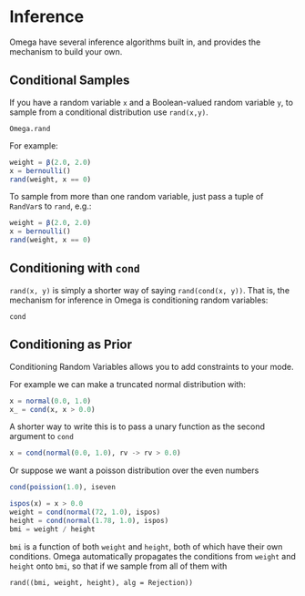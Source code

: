 # Inference

Omega have several inference algorithms built in, and provides the mechanism to build your own.

## Conditional Samples

If you have a random variable `x` and a Boolean-valued random variable `y`, to sample from a conditional distribution use `rand(x,y)`.

```@docs
Omega.rand
```

For example:

```julia
weight = β(2.0, 2.0)
x = bernoulli()
rand(weight, x == 0)
```

To sample from more than one random variable, just pass a tuple of `RandVar`s to `rand`, e.g.:

```julia
weight = β(2.0, 2.0)
x = bernoulli()
rand(weight, x == 0)
```

## Conditioning with `cond` 

`rand(x, y)` is simply a shorter way of saying `rand(cond(x, y))`.
That is, the mechanism for inference in Omega is conditioning random variables:

```@docs
cond
```

## Conditioning as Prior
Conditioning Random Variables allows you to add constraints to your mode.

For example we can make a truncated normal distribution with:

```julia
x = normal(0.0, 1.0)
x_ = cond(x, x > 0.0)
```

A shorter way to write this is to pass a unary function as the second argument to `cond`

```julia
x = cond(normal(0.0, 1.0), rv -> rv > 0.0)
```

Or suppose we want a poisson distribution over the even numbers

```julia
cond(poission(1.0), iseven
```

```julia
ispos(x) = x > 0.0
weight = cond(normal(72, 1.0), ispos)
height = cond(normal(1.78, 1.0), ispos)
bmi = weight / height
```

`bmi` is a function of both `weight` and `height`, both of which have their own conditions.
Omega automatically propagates the conditions from `weight` and `height` onto `bmi`, so that if we sample from all of them with 

`rand((bmi, weight, height), alg = Rejection))`

